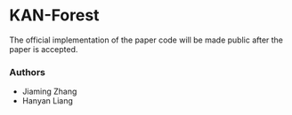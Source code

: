 # KAN-Forest
The official implementation of the paper code will be made public after the paper is accepted.
### Authors
- Jiaming Zhang
- Hanyan Liang
